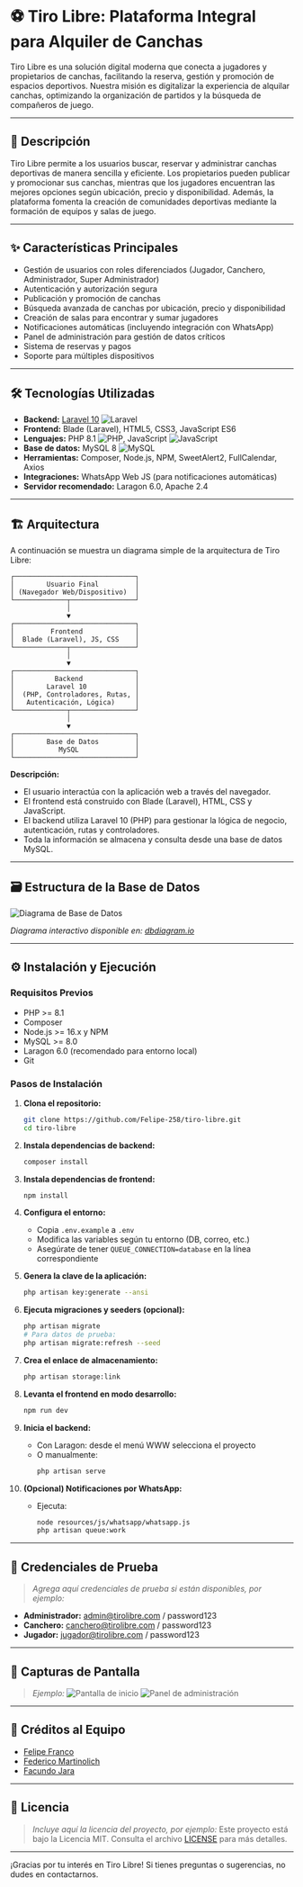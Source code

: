 # ⚽ Tiro Libre: Plataforma Integral para Alquiler de Canchas

Tiro Libre es una solución digital moderna que conecta a jugadores y propietarios de canchas, facilitando la reserva, gestión y promoción de espacios deportivos. Nuestra misión es digitalizar la experiencia de alquilar canchas, optimizando la organización de partidos y la búsqueda de compañeros de juego.

---

## 🚀 Descripción

Tiro Libre permite a los usuarios buscar, reservar y administrar canchas deportivas de manera sencilla y eficiente. Los propietarios pueden publicar y promocionar sus canchas, mientras que los jugadores encuentran las mejores opciones según ubicación, precio y disponibilidad. Además, la plataforma fomenta la creación de comunidades deportivas mediante la formación de equipos y salas de juego.

---

## ✨ Características Principales

- Gestión de usuarios con roles diferenciados (Jugador, Canchero, Administrador, Super Administrador)
- Autenticación y autorización segura
- Publicación y promoción de canchas
- Búsqueda avanzada de canchas por ubicación, precio y disponibilidad
- Creación de salas para encontrar y sumar jugadores
- Notificaciones automáticas (incluyendo integración con WhatsApp)
- Panel de administración para gestión de datos críticos
- Sistema de reservas y pagos
- Soporte para múltiples dispositivos

---

## 🛠️ Tecnologías Utilizadas

- **Backend:** [Laravel 10](https://laravel.com/) ![Laravel](https://img.shields.io/badge/Laravel-10.x-red?logo=laravel)
- **Frontend:** Blade (Laravel), HTML5, CSS3, JavaScript ES6
- **Lenguajes:** PHP 8.1 ![PHP](https://img.shields.io/badge/PHP-8.1-blue?logo=php), JavaScript ![JavaScript](https://img.shields.io/badge/JavaScript-ES6-yellow?logo=javascript)
- **Base de datos:** MySQL 8 ![MySQL](https://img.shields.io/badge/MySQL-8.0-blue?logo=mysql)
- **Herramientas:** Composer, Node.js, NPM, SweetAlert2, FullCalendar, Axios
- **Integraciones:** WhatsApp Web JS (para notificaciones automáticas)
- **Servidor recomendado:** Laragon 6.0, Apache 2.4
---

## 🏗️ Arquitectura

A continuación se muestra un diagrama simple de la arquitectura de Tiro Libre:

```
┌──────────────────────────────┐
│        Usuario Final         │
│ (Navegador Web/Dispositivo)  │
└─────────────┬────────────────┘
              │
              ▼
┌──────────────────────────────┐
│         Frontend             │
│  Blade (Laravel), JS, CSS    │
└─────────────┬────────────────┘
              │
              ▼
┌──────────────────────────────┐
│          Backend             │
│        Laravel 10            │
│  (PHP, Controladores, Rutas, │
│   Autenticación, Lógica)     │
└─────────────┬────────────────┘
              │
              ▼
┌──────────────────────────────┐
│        Base de Datos         │
│           MySQL              │
└──────────────────────────────┘
```

**Descripción:**
- El usuario interactúa con la aplicación web a través del navegador.
- El frontend está construido con Blade (Laravel), HTML, CSS y JavaScript.
- El backend utiliza Laravel 10 (PHP) para gestionar la lógica de negocio, autenticación, rutas y controladores.
- Toda la información se almacena y consulta desde una base de datos MySQL.

---

## 🗃️ Estructura de la Base de Datos

![Diagrama de Base de Datos](./docs/diagrama-bd.png)

*Diagrama interactivo disponible en: [dbdiagram.io](https://dbdiagram.io/d/tiro-libre-68b5a733777b52b76c80ca67)*

---

## ⚙️ Instalación y Ejecución

### Requisitos Previos

- PHP >= 8.1
- Composer
- Node.js >= 16.x y NPM
- MySQL >= 8.0
- Laragon 6.0 (recomendado para entorno local)
- Git

### Pasos de Instalación

1. **Clona el repositorio:**
   ```bash
   git clone https://github.com/Felipe-258/tiro-libre.git
   cd tiro-libre
   ```

2. **Instala dependencias de backend:**
   ```bash
   composer install
   ```

3. **Instala dependencias de frontend:**
   ```bash
   npm install
   ```

4. **Configura el entorno:**
   - Copia `.env.example` a `.env`
   - Modifica las variables según tu entorno (DB, correo, etc.)
   - Asegúrate de tener `QUEUE_CONNECTION=database` en la línea correspondiente

5. **Genera la clave de la aplicación:**
   ```bash
   php artisan key:generate --ansi
   ```

6. **Ejecuta migraciones y seeders (opcional):**
   ```bash
   php artisan migrate
   # Para datos de prueba:
   php artisan migrate:refresh --seed
   ```

7. **Crea el enlace de almacenamiento:**
   ```bash
   php artisan storage:link
   ```

8. **Levanta el frontend en modo desarrollo:**
   ```bash
   npm run dev
   ```

9. **Inicia el backend:**
   - Con Laragon: desde el menú WWW selecciona el proyecto
   - O manualmente:
     ```bash
     php artisan serve
     ```

10. **(Opcional) Notificaciones por WhatsApp:**
    - Ejecuta:
      ```bash
      node resources/js/whatsapp/whatsapp.js
      php artisan queue:work
      ```

---

## 🧪 Credenciales de Prueba

> _Agrega aquí credenciales de prueba si están disponibles, por ejemplo:_
- **Administrador:** admin@tirolibre.com / password123
- **Canchero:** canchero@tirolibre.com / password123
- **Jugador:** jugador@tirolibre.com / password123

---

## 📸 Capturas de Pantalla

<!-- Agrega aquí imágenes o GIFs del sistema funcionando -->
> _Ejemplo:_
> ![Pantalla de inicio](./docs/screenshots/home.png)
> ![Panel de administración](./docs/screenshots/admin.png)

---

## 👥 Créditos al Equipo

- [Felipe Franco](https://github.com/Felipe-258)
- [Federico Martinolich](https://github.com/FedericoMartinolich)
- [Facundo Jara](https://github.com/P2jaraFacundo)

---

## 📄 Licencia

> _Incluye aquí la licencia del proyecto, por ejemplo:_
Este proyecto está bajo la Licencia MIT. Consulta el archivo [LICENSE](./LICENSE) para más detalles.

---

¡Gracias por tu interés en Tiro Libre! Si tienes preguntas o sugerencias, no dudes en contactarnos.